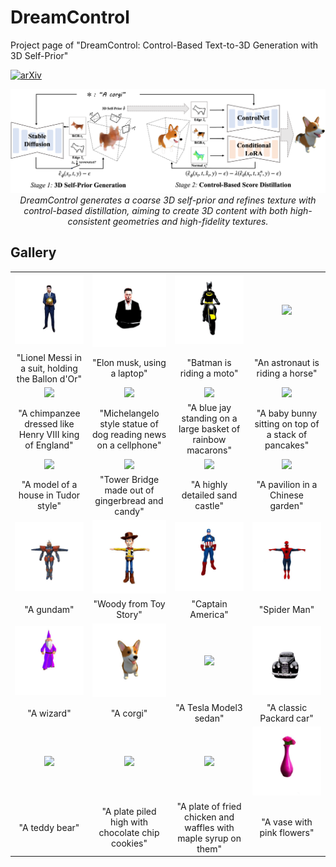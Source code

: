 # DreamControl

Project page of "DreamControl: Control-Based Text-to-3D Generation with 3D Self-Prior"

[![arXiv](https://img.shields.io/badge/arXiv-2305.13077-b31b1b.svg)](https://arxiv.org/abs/2312.06439)

<p align="center">
<img src="./assets/overview.png" width="1080px"/> 
<br>
<em>DreamControl generates a coarse 3D self-prior and refines texture with control-based distillation, aiming to create 3D content with both high-consistent geometries and high-fidelity textures.</em>
</p>


## Gallery
<table class="center">
<tr>
  <td width=20% align="center"><img src="./assets/videos/1.gif" raw=true></td>
  <td width=20% align="center"><img src="./assets/videos/2.gif" raw=true></td>
  <td width=20% align="center"><img src="./assets/videos/3.gif" raw=true></td>
  <td width=20% align="center"><img src="./assets/videos/4.gif" raw=true></td>
</tr>
<tr>
  <td width=20% align="center">"Lionel Messi in a suit, holding the Ballon d'Or"</td>
  <td width=20% align="center">"Elon musk, using a laptop"</td>
  <td width=20% align="center">"Batman is riding a moto"</td>
  <td width=20% align="center">"An astronaut is riding a horse"</td>
</tr>
<tr>
  <td width=20% align="center"><img src="./assets/videos/5.gif" raw=true></td>
  <td width=20% align="center"><img src="./assets/videos/6.gif" raw=true></td>
  <td width=20% align="center"><img src="./assets/videos/7.gif" raw=true></td>
  <td width=20% align="center"><img src="./assets/videos/8.gif" raw=true></td>
</tr>
<tr>
  <td width=20% align="center">"A chimpanzee dressed like Henry VIII king of England"</td>
  <td width=20% align="center">"Michelangelo style statue of dog reading news on a cellphone"</td>
  <td width=20% align="center">"A blue jay standing on a large basket of rainbow macarons"</td>
  <td width=20% align="center">"A baby bunny sitting on top of a stack of pancakes"</td>
</tr>
<tr>
  <td width=20% align="center"><img src="./assets/videos/9.gif" raw=true></td>
  <td width=20% align="center"><img src="./assets/videos/10.gif" raw=true></td>
  <td width=20% align="center"><img src="./assets/videos/11.gif" raw=true></td>
  <td width=20% align="center"><img src="./assets/videos/12.gif" raw=true></td>
</tr>
<tr>
  <td width=20% align="center">"A model of a house in Tudor style"</td>
  <td width=20% align="center">"Tower Bridge made out of gingerbread and candy"</td>
  <td width=20% align="center">"A highly detailed sand castle"</td>
  <td width=20% align="center">"A pavilion in a Chinese garden"</td>
</tr>
<tr>
  <td width=20% align="center"><img src="./assets/videos/13.gif" raw=true></td>
  <td width=20% align="center"><img src="./assets/videos/14.gif" raw=true></td>
  <td width=20% align="center"><img src="./assets/videos/15.gif" raw=true></td>
  <td width=20% align="center"><img src="./assets/videos/16.gif" raw=true></td>
</tr>
<tr>
  <td width=20% align="center">"A gundam"</td>
  <td width=20% align="center">"Woody from Toy Story"</td>
  <td width=20% align="center">"Captain America"</td>
  <td width=20% align="center">"Spider Man"</td>
</tr>
<tr>
  <td width=20% align="center"><img src="./assets/videos/17.gif" raw=true></td>
  <td width=20% align="center"><img src="./assets/videos/18.gif" raw=true></td>
  <td width=20% align="center"><img src="./assets/videos/19.gif" raw=true></td>
  <td width=20% align="center"><img src="./assets/videos/20.gif" raw=true></td>
</tr>
<tr>
  <td width=20% align="center">"A wizard"</td>
  <td width=20% align="center">"A corgi"</td>
  <td width=20% align="center">"A Tesla Model3 sedan"</td>
  <td width=20% align="center">"A classic Packard car"</td>
</tr>
<tr>
  <td width=20% align="center"><img src="./assets/videos/21.gif" raw=true></td>
  <td width=20% align="center"><img src="./assets/videos/22.gif" raw=true></td>
  <td width=20% align="center"><img src="./assets/videos/23.gif" raw=true></td>
  <td width=20% align="center"><img src="./assets/videos/24.gif" raw=true></td>
</tr>
<tr>
  <td width=20% align="center">"A teddy bear"</td>
  <td width=20% align="center">"A plate piled high with chocolate chip cookies"</td>
  <td width=20% align="center">"A plate of fried chicken and waffles with maple syrup on them"</td>
  <td width=20% align="center">"A vase with pink flowers"</td>
</tr>
</table>